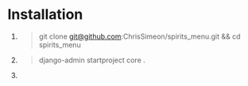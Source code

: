 # Installation


1. >git clone git@github.com:ChrisSimeon/spirits_menu.git && cd spirits_menu
2. >django-admin startproject core .

4. 
